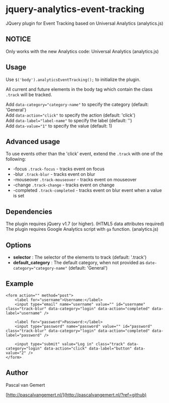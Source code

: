 jquery-analytics-event-tracking
===============================

JQuery plugin for Event Tracking based on Universal Analytics (analytics.js)

NOTICE
------

Only works with the new Analytics code: Universal Analytics  (analytics.js)

Usage
-----

Use `$('body').analyticsEventTracking();` to initialize the plugin. 

All current and future elements in the body tag which contain the class `.track` will be tracked.

Add `data-category="category-name"` to specify the category (default: 'General')  
Add `data-action="click"` to specify the action (default: 'click')  
Add `data-label="label-name"` to specify the label (default: '')  
Add `data-value="1"` to specify the value (default: 1)

Advanced usage
-----

To use events other than the 'click' event, extend the `.track` with one of the following:
* -focus `.track-focus` - tracks event on focus 
* -blur `.track-blur` - tracks event on blur 
* -mouseover `.track-mouseover` - tracks event on mouseover 
* -change `.track-change` - tracks event on change
* -completed `.track-completed` - tracks event on blur event when a value is set

Dependencies
------------

The plugin requires jQuery v1.7 (or higher). (HTML5 data attributes required)
The plugin requires Google Analytics script with `ga` function. (analytics.js)

Options
-------

* **selector** :    	    The selector of the elements to track (default: '.track')
* **default_category** : 	The default category, when not provided as `date-category="category-name"` (default: 'General')

Example
-------

    <form action="" method="post">
  	    <label for="username">Username:</label>
        <input type="email" name="username" value="" id="username" class="track-blur" data-category="login" data-action="completed" data-label="username" />

        <label for="password">Password:</label>
        <input type="password" name="password" value="" id="password" class="track-blur" data-category="login" data-action="completed" data-label="password" />

        <input type="submit" value="Log in" class="track" data-category="login" data-action="click" data-label="button" data-value="2" />
    </form>

Author
-------
Pascal van Gemert

[http://pascalvangemert.nl/](http://pascalvangemert.nl/?ref=github)
